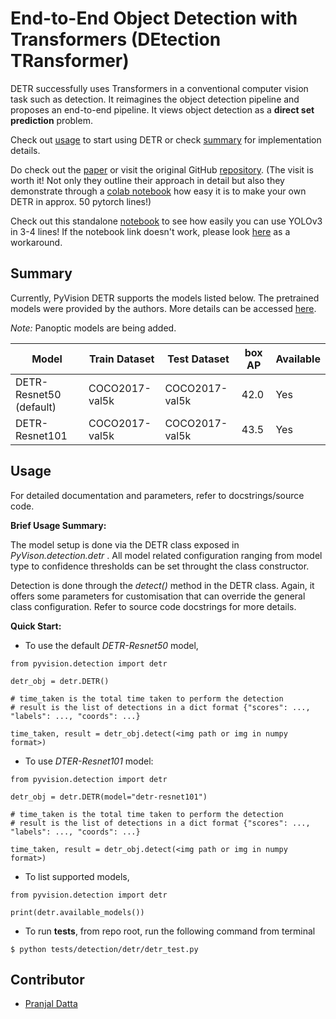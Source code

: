 # End-to-End Object Detection with Transformers (DEtection TRansformer)

DETR successfully uses Transformers in a conventional computer vision task such as detection. It reimagines the object detection pipeline and proposes an end-to-end pipeline. It views object detection as a **direct set prediction** problem. 

Check out [usage](#Usage) to start using DETR or check [summary](#Summary) for implementation details.

Do check out the [paper](https://scontent.fccu3-1.fna.fbcdn.net/v/t39.8562-6/101177000_245125840263462_1160672288488554496_n.pdf?_nc_cat=104&_nc_sid=ae5e01&_nc_ohc=sU420_xbxT8AX9LfbKI&_nc_ht=scontent.fccu3-1.fna&oh=455f6284084dfccdf0b9b39a878d290f&oe=5F0EB147) or visit the original GitHub [repository](https://github.com/facebookresearch/detr?fbclid=IwAR3Eqm_JaWigPZfi5Uk3Pdi24u_Y198n2twoTSvYnn22XmiBAN92lC3TgYA). (The visit is worth it! Not only they outline their approach in detail but also they demonstrate through a [colab notebook](https://colab.research.google.com/github/facebookresearch/detr/blob/colab/notebooks/detr_demo.ipynb) how easy it is to make your own DETR in approx. 50 pytorch lines!)


Check out this standalone [notebook](https://github.com/pranjaldatta/PyVision/blob/master/demo/detection/detr/detr_demo.ipynb) to see how easily you can use YOLOv3 in 3-4 lines!
If the notebook link doesn't work, please look [here](https://nbviewer.jupyter.org/github/pranjaldatta/PyVision/blob/master/demo/detection/detr/detr_demo.ipynb) as a workaround.

## Summary

Currently, PyVision DETR supports the models listed below. The pretrained models were provided by the authors. More details can be accessed [here](https://github.com/facebookresearch/detr?fbclid=IwAR3Eqm_JaWigPZfi5Uk3Pdi24u_Y198n2twoTSvYnn22XmiBAN92lC3TgYA).

*Note:* Panoptic models are being added.

| Model| Train Dataset| Test Dataset | box AP | Available |
|--------|------------|------|---|----|
| DETR-Resnet50 (default) | COCO2017-val5k | COCO2017-val5k | 42.0 | Yes |
| DETR-Resnet101 | COCO2017-val5k | COCO2017-val5k | 43.5 | Yes

## Usage

For detailed documentation and parameters, refer to docstrings/source code.

**Brief Usage Summary:**

The model setup is done via the DETR class exposed in *PyVison.detection.detr* . All model related configuration ranging from model type to confidence thresholds can be set throught the class constructor.

Detection is done through the *detect()* method in the DETR class. Again, it offers some parameters for customisation that can override the general class configuration. Refer to source code docstrings for more details.

**Quick Start:**

- To use the default *DETR-Resnet50* model,

```
from pyvision.detection import detr

detr_obj = detr.DETR()

# time_taken is the total time taken to perform the detection
# result is the list of detections in a dict format {"scores": ..., "labels": ..., "coords": ...}

time_taken, result = detr_obj.detect(<img path or img in numpy format>)
```

- To use *DTER-Resnet101* model:

```
from pyvision.detection import detr

detr_obj = detr.DETR(model="detr-resnet101")

# time_taken is the total time taken to perform the detection
# result is the list of detections in a dict format {"scores": ..., "labels": ..., "coords": ...}

time_taken, result = detr_obj.detect(<img path or img in numpy format>)
```

- To list supported models,

```
from pyvision.detection import detr

print(detr.available_models())
```

- To run **tests**, from repo root, run the following command from terminal

```
$ python tests/detection/detr/detr_test.py
```

## Contributor

- [Pranjal Datta](https://github.com/pranjaldatta)
